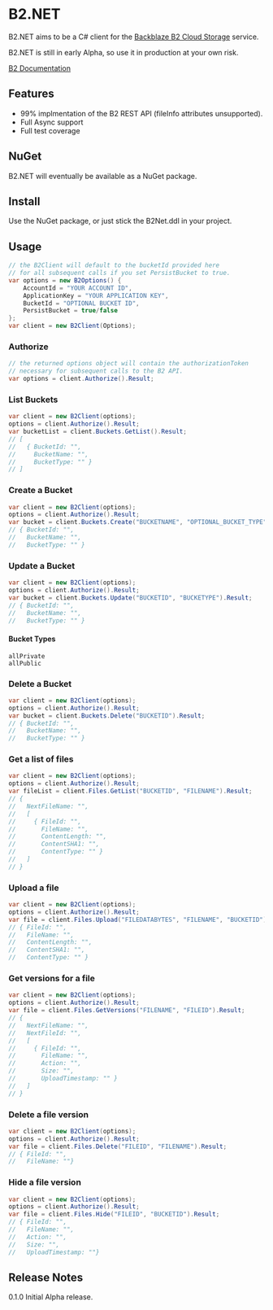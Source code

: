 # B2.NET

B2.NET aims to be a C# client for the [Backblaze B2 Cloud Storage](https://secure.backblaze.com/b2/) service.

B2.NET is still in early Alpha, so use it in production at your own risk.

[B2 Documentation](https://www.backblaze.com/b2/docs/)

## Features

*  99% implmentation of the B2 REST API (fileInfo attributes unsupported).
*  Full Async support
*  Full test coverage

## NuGet

B2.NET will eventually be available as a NuGet package.

## Install

Use the NuGet package, or just stick the B2Net.ddl in your project.

## Usage
```csharp
// the B2Client will default to the bucketId provided here
// for all subsequent calls if you set PersistBucket to true.
var options = new B2Options() {
	AccountId = "YOUR ACCOUNT ID",
	ApplicationKey = "YOUR APPLICATION KEY",
	BucketId = "OPTIONAL BUCKET ID",
	PersistBucket = true/false
};
var client = new B2Client(Options);
```

### Authorize
```csharp
// the returned options object will contain the authorizationToken
// necessary for subsequent calls to the B2 API.
var options = client.Authorize().Result;
```

### List Buckets
```csharp
var client = new B2Client(options);
options = client.Authorize().Result;
var bucketList = client.Buckets.GetList().Result;
// [
//   { BucketId: "",
//     BucketName: "",
//     BucketType: "" }
// ]
```

### Create a Bucket
```csharp
var client = new B2Client(options);
options = client.Authorize().Result;
var bucket = client.Buckets.Create("BUCKETNAME", "OPTIONAL_BUCKET_TYPE").Result;
// { BucketId: "",
//   BucketName: "",
//   BucketType: "" }
```

### Update a Bucket
```csharp
var client = new B2Client(options);
options = client.Authorize().Result;
var bucket = client.Buckets.Update("BUCKETID", "BUCKETYPE").Result;
// { BucketId: "",
//   BucketName: "",
//   BucketType: "" }
```

#### Bucket Types
```
allPrivate
allPublic
```

### Delete a Bucket
```csharp
var client = new B2Client(options);
options = client.Authorize().Result;
var bucket = client.Buckets.Delete("BUCKETID").Result;
// { BucketId: "",
//   BucketName: "",
//   BucketType: "" }
```

### Get a list of files
```csharp
var client = new B2Client(options);
options = client.Authorize().Result;
var fileList = client.Files.GetList("BUCKETID", "FILENAME").Result;
// {
//   NextFileName: "",
//   [
//     { FileId: "",
//       FileName: "",
//       ContentLength: "", 
//       ContentSHA1: "", 
//       ContentType: "" }
//   ]
// }
```

### Upload a file
```csharp
var client = new B2Client(options);
options = client.Authorize().Result;
var file = client.Files.Upload("FILEDATABYTES", "FILENAME", "BUCKETID").Result;
// { FileId: "",
//   FileName: "",
//   ContentLength: "", 
//   ContentSHA1: "", 
//   ContentType: "" }
```

### Get versions for a file
```csharp
var client = new B2Client(options);
options = client.Authorize().Result;
var file = client.Files.GetVersions("FILENAME", "FILEID").Result;
// {
//   NextFileName: "",
//   NextFileId: "",
//   [
//     { FileId: "",
//       FileName: "",
//       Action: "", 
//       Size: "", 
//       UploadTimestamp: "" }
//   ]
// }
```

### Delete a file version
```csharp
var client = new B2Client(options);
options = client.Authorize().Result;
var file = client.Files.Delete("FILEID", "FILENAME").Result;
// { FileId: "",
//   FileName: ""}
```

### Hide a file version
```csharp
var client = new B2Client(options);
options = client.Authorize().Result;
var file = client.Files.Hide("FILEID", "BUCKETID").Result;
// { FileId: "",
//   FileName: "",
//   Action: "",
//   Size: "",
//   UploadTimestamp: ""}
```

## Release Notes

0.1.0 Initial Alpha release.

